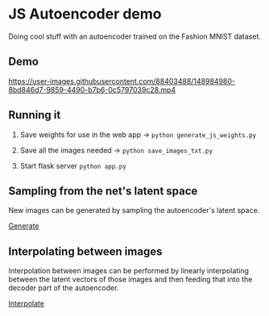 # JS Autoencoder demo

Doing cool stuff with an autoencoder trained on the Fashion MNIST dataset.

## Demo
https://user-images.githubusercontent.com/88403488/148984980-8bd846d7-9859-4490-b7b6-0c5797039c28.mp4



## Running it
1. Save weights for use in the web app -> ```python generate_js_weights.py```
2. Save all the images needed -> ```python save_images_txt.py```

3. Start flask server ```python app.py```


## Sampling from the net's latent space
New images can be generated by sampling the autoencoder's latent space.

<a href="localhost:5000/generate">Generate</a>


## Interpolating between images
Interpolation between images can be performed by linearly interpolating between the latent vectors of those images and then feeding that into the decoder part of the autoencoder.

<a href="localhost:5000/interpolate">Interpolate</a>
